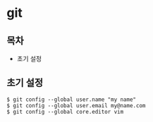# git

## 목차

- 초기 설정

## 초기 설정

```
$ git config --global user.name "my name"
$ git config --global user.email my@name.com
$ git config --global core.editor vim
```
